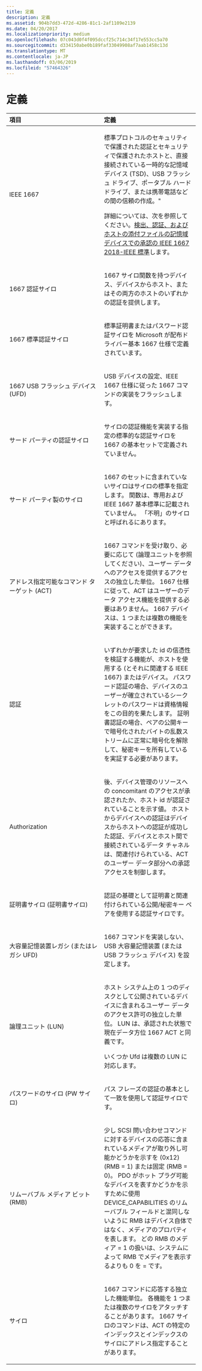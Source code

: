 ```yaml
---
title: 定義
description: 定義
ms.assetid: 904b7dd3-472d-4286-81c1-2af1109e2139
ms.date: 04/20/2017
ms.localizationpriority: medium
ms.openlocfilehash: 07c043d0f4f095dccf25c714c34f17e553cc5a70
ms.sourcegitcommit: d334150abe0b189faf33049908af7aab1458c13d
ms.translationtype: MT
ms.contentlocale: ja-JP
ms.lasthandoff: 03/06/2019
ms.locfileid: "57464326"
---
```

# <a name="definitions"></a>定義


<table>
<colgroup>
<col width="50%" />
<col width="50%" />
</colgroup>
<thead>
<tr class="header">
<th align="left">項目</th>
<th align="left">定義</th>
</tr>
</thead>
<tbody>
<tr class="odd">
<td align="left"><p>IEEE 1667</p></td>
<td align="left"><p>標準プロトコルのセキュリティで保護された認証とセキュリティで保護されたホストと、直接接続されている一時的な記憶域デバイス (TSD)、USB フラッシュ ドライブ、ポータブル ハード ドライブ、または携帯電話などの間の信頼の作成。"</p>
<p>詳細については、次を参照してください。<a href="https://standards.ieee.org/standard/1667-2018.html">検出、認証、およびホストの添付ファイルの記憶域デバイスでの承認の IEEE 1667 2018-IEEE 標準</a>します。</p></td>
</tr>
<tr class="even">
<td align="left"><p>1667 認証サイロ</p></td>
<td align="left"><p>1667 サイロ関数を持つデバイス、デバイスからホスト、またはその両方のホストのいずれかの認証を提供します。</p></td>
</tr>
<tr class="odd">
<td align="left"><p>1667 標準認証サイロ</p></td>
<td align="left"><p>標準証明書またはパスワード認証サイロを Microsoft が配布ドライバー基本 1667 仕様で定義されています。</p></td>
</tr>
<tr class="even">
<td align="left"><p>1667 USB フラッシュ デバイス (UFD)</p></td>
<td align="left"><p>USB デバイスの設定、IEEE 1667 仕様に従った 1667 コマンドの実装をフラッシュします。</p></td>
</tr>
<tr class="odd">
<td align="left"><p>サード パーティの認証サイロ</p></td>
<td align="left"><p>サイロの認証機能を実装する指定の標準的な認証サイロを 1667 の基本セットで定義されていません。</p></td>
</tr>
<tr class="even">
<td align="left"><p>サード パーティ製のサイロ</p></td>
<td align="left"><p>1667 のセットに含まれていないサイロはサイロの標準を指定します。 関数は、専用および IEEE 1667 基本標準に記載されていません。 「不明」のサイロと呼ばれるにあります。</p></td>
</tr>
<tr class="odd">
<td align="left"><p>アドレス指定可能なコマンド ターゲット (ACT)</p></td>
<td align="left"><p>1667 コマンドを受け取り、必要に応じて (論理ユニットを参照してください)、ユーザー データへのアクセスを提供するアクセスの独立した単位。 1667 仕様に従って、ACT はユーザーのデータ アクセス機能を提供する必要はありません。 1667 デバイスは、1 つまたは複数の機能を実装することができます。</p></td>
</tr>
<tr class="even">
<td align="left"><p>認証</p></td>
<td align="left"><p>いずれかが要求した id の信憑性を検証する機能が、ホストを使用する (とそれに関連する IEEE 1667) またはデバイス。 パスワード認証の場合、デバイスのユーザーが確立されているシークレットのパスワードは資格情報をこの目的を果たします。 証明書認証の場合、ペアの公開キーで暗号化されたバイトの乱数ストリームに正常に暗号化を解除して、秘密キーを所有しているを実証する必要があります。</p></td>
</tr>
<tr class="odd">
<td align="left"><p>Authorization</p></td>
<td align="left"><p>後、デバイス管理のリソースへの concomitant のアクセスが承認されたか、ホスト id が認証されていることを示す値。 ホストからデバイスへの認証はデバイスからホストへの認証が成功した認証、デバイスとホスト間で接続されているデータ チャネルは、関連付けられている、ACT のユーザー データ部分への承認アクセスを制御します。</p></td>
</tr>
<tr class="even">
<td align="left"><p>証明書サイロ (証明書サイロ)</p></td>
<td align="left"><p>認証の基礎として証明書と関連付けられている公開/秘密キー ペアを使用する認証サイロです。</p></td>
</tr>
<tr class="odd">
<td align="left"><p>大容量記憶装置レガシ (またはレガシ UFD)</p></td>
<td align="left"><p>1667 コマンドを実装しない、USB 大容量記憶装置 (または USB フラッシュ デバイス) を設定します。</p></td>
</tr>
<tr class="even">
<td align="left"><p>論理ユニット (LUN)</p></td>
<td align="left"><p>ホスト システム上の 1 つのディスクとして公開されているデバイスに含まれるユーザー データのアクセス許可の独立した単位。 LUN は、承認された状態で現在データ方位 1667 ACT と同義です。</p>
<p>いくつか Ufd は複数の LUN に対応します。</p></td>
</tr>
<tr class="odd">
<td align="left"><p>パスワードのサイロ (PW サイロ)</p></td>
<td align="left"><p>パス フレーズの認証の基本として一致を使用して認証サイロです。</p></td>
</tr>
<tr class="even">
<td align="left"><p>リムーバブル メディア ビット (RMB)</p></td>
<td align="left"><p>少し SCSI 問い合わせコマンドに対するデバイスの応答に含まれているメディアが取り外し可能かどうかを示すを (0x12) (RMB = 1) または固定 (RMB = 0)。 PDO がホット プラグ可能なデバイスを表すかどうかを示すために使用 DEVICE_CAPABILITIES のリムーバブル フィールドと混同しないように RMB はデバイス自体ではなく、メディアのプロパティを表します。 どの RMB のメディア = 1 の扱いは、システムによって RMB でメディアを表示するよりも 0 を = です。</p></td>
</tr>
<tr class="odd">
<td align="left"><p>サイロ</p></td>
<td align="left"><p>1667 コマンドに応答する独立した機能単位。 各機能を 1 つまたは複数のサイロをアタッチすることがあります。 1667 サイロのコマンドは、ACT の特定のインデックスとインデックスのサイロにアドレス指定することがあります。</p></td>
</tr>
</tbody>
</table>

 

 

 




